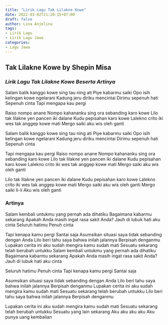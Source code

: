 ```yaml
---
title: "Lirik Lagu Tak Lilakne Kowe"
date: 2022-03-02T21:20:15+07:00
draft: false
author: Lina Anjelina
tags: 
- Lirik Lagu
- Lirik Lagu Jawa
categories:
- Lagu Jawa
---
```


## Tak Lilakne Kowe by Shepin Misa
### _Lirik Lagu Tak Lilakne Kowe Beserta Artinya_


Salam balik kanggo kowe sing tau ning ati
Piye kabarmu saiki
Opo isih kelingan kowe ngelarani
Kadung jeru diriku mencintai
Dirimu sepenuh hati
Sepenuh cinta
Tapi mengapa kau pergi

Raiso nompo anane
Nompo kahananku sing ora sebanding karo kowe
Lilo tak lilakne yen pancen iki dalane
Kudu pepisahan karo kowe
Lalekno crito iki wes tak anggep kowe mati
Mergo saiki aku wis oleh ganti

Salam balik kanggo kowe sing tau ning ati
Piye kabarmu saiki
Opo isih kelingan kowe ngelarani
Kadung jeru diriku mencintai
Dirimu sepenuh hati
Sepenuh cinta

Tapi mengapa kau pergi
Raiso nompo anane
Nompo kahananku sing ora sebanding karo kowe
Lilo tak lilakne yen pancen iki dalane
Kudu pepisahan karo kowe
Lalekno crito iki wes tak anggep kowe mati
Mergo saiki aku wis oleh ganti

Lilo tak lilakne yen pancen iki dalane
Kudu pepisahan karo kowe
Lalekno crito iki wes tak anggep kowe mati
Mergo saiki aku wis oleh ganti
Mergo saiki
Ii-ii
Aku wis oleh ganti

### Artinya

Salam kembali untukmu yang pernah ada dihatiku
Bagaimana kabarmu sekarang
Apakah Anda masih ingat rasa sakit Anda?
Jauh di lubuk hati aku cinta
Seluruh hatimu
Penuh cinta

Tapi kenapa kamu pergi
Santai saja
Asumsikan situasi saya tidak sebanding dengan Anda
Lilo beri tahu saya bahwa inilah jalannya
Berpisah denganmu
Lupakan cerita ini aku sudah mengira kamu sudah mati
Sesuatu sekarang telah berubah untukku
Salam kembali untukmu yang pernah ada dihatiku
Bagaimana kabarmu sekarang
Apakah Anda masih ingat rasa sakit Anda?
Jauh di lubuk hati aku cinta

Seluruh hatimu
Penuh cinta
Tapi kenapa kamu pergi
Santai saja

Asumsikan situasi saya tidak sebanding dengan Anda
Lilo beri tahu saya bahwa inilah jalannya
Berpisah denganmu
Lupakan cerita ini aku sudah mengira kamu sudah mati
Sesuatu sekarang telah berubah untukku
Lilo beri tahu saya bahwa inilah jalannya
Berpisah denganmu

Lupakan cerita ini aku sudah mengira kamu sudah mati
Sesuatu sekarang telah berubah untukku
Sesuatu yang lain sekarang
Aku aku aku aku
Aku punya uang kembalian
